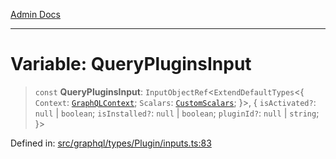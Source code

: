 [Admin Docs](/)

***

# Variable: QueryPluginsInput

> `const` **QueryPluginsInput**: `InputObjectRef`\<`ExtendDefaultTypes`\<\{ `Context`: [`GraphQLContext`](../../../../context/type-aliases/GraphQLContext.md); `Scalars`: [`CustomScalars`](../../../../scalars/type-aliases/CustomScalars.md); \}\>, \{ `isActivated?`: `null` \| `boolean`; `isInstalled?`: `null` \| `boolean`; `pluginId?`: `null` \| `string`; \}\>

Defined in: [src/graphql/types/Plugin/inputs.ts:83](https://github.com/Sourya07/talawa-api/blob/aac5f782223414da32542752c1be099f0b872196/src/graphql/types/Plugin/inputs.ts#L83)
